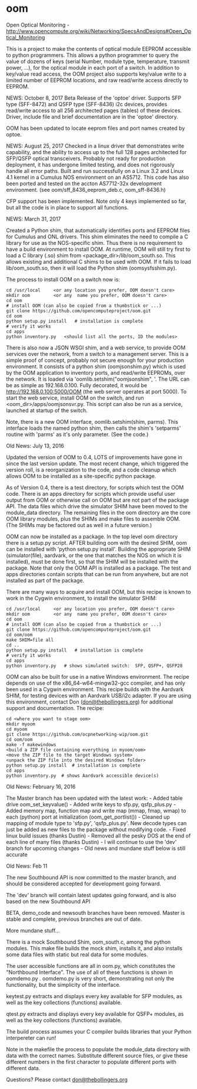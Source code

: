 # oom
Open Optical Monitoring - http://www.opencompute.org/wiki/Networking/SpecsAndDesigns#Open_Optical_Monitoring

This is a project to make the contents of optical module EEPROM
accessible to python programmers.  This allows a python programmer
to query the value of dozens of keys (serial Number, module type,
temperature, transmit power, ...), for the optical module in each
port of a switch.  In addition to key/value read access, the OOM
project also supports key/value write to a limited number of EEPROM
locations, and raw read/write access directly to EEPROM.

NEWS:  October 8, 2017
Beta Release of the 'optoe' driver.  Supports SFP type (SFF-8472) and
QSFP type (SFF-8436) i2c devices, provides read/write access to all
256 architected pages (tables) of these devices.  Driver, include file
and brief documentation are in the 'optoe' directory.

OOM has been updated to locate eeprom files and port names created by optoe.

NEWS:  August 25, 2017
Checked in a linux driver that demonstrates write capability, and the
ability to access up to the full 128 pages architected for SFP/QSFP
optical transceivers.  Probably not ready for production deployment, 
it has undergone limited testing, and does not rigorously handle all
error paths.  Built and run successfully on a Linux 3.2 and 
Linux 4.1 kernel in a Cumulus NOS environment on an AS5712. This code
has also been ported and tested on the accton AS7712-32x development
environment.  (see oom/sff_8436_eeprom_deb.c, oom_sff-8436.h)

CFP support has been implemented.  Note only 4 keys implemented so far,
but all the code is in place to support all functions. 

NEWS:  March 31, 2017

Created a Python shim, that automatically identifies ports and EEPROM files
for Cumulus and ONL drivers.  This shim eliminates the need to compile
a C library for use as the NOS-specific shim.  Thus there is no requirement
to have a build environment to install OOM.  At runtime, OOM will still try
first to load a C library (.so) shim from <package_dir>/lib/oom_south.so.
This allows existing and additional C shims to be used with OOM.  If it
fails to load lib/oom_south.so, then it will load the Python shim
(oomsysfsshim.py).

The process to install OOM on a switch now is:

	cd /usr/local     <or any location you prefer, OOM doesn't care>
	mkdir oom         <or any  name you prefer, OOM doesn't care>
	cd oom
	# install OOM (can also be copied from a thumbstick or ...)
	git clone https://github.com/opencomputeproject/oom.git
	cd oom
	python setup.py install   # installation is complete
	# verify it works
	cd apps
	python inventory.py   <should list all the ports, ID the modules>

There is also now a JSON WSGI shim, and a web service, to provide OOM services
over the network, from a switch to a management server.  This is a simple
proof of concept, probably not secure enough for your production environment.
It consists of a python shim (oomjsonshim.py) which is used by the OOM
application to inventory ports, and read/write EEPROMs, over the network.
It is loaded via 'oomlib.setshim("oomjsonshim", <switch URL>'.  The URL can
be as simple as 192.168.0.100.  Fully decorated, it would be
http://192.168.0.100:5000/OOM (the web server operates at port 5000).
To start the web service, install OOM on the switch, and run
<oom_dir>/apps/oomjsonsvr.py.  This script can also be run as a service,
launched at startup of the switch.

Note, there is a new OOM interface, oomlib.setshim(shim, parms).  This
interface loads the named python shim, then calls the shim's 'setparms'
routine with 'parms' as it's only parameter.  (See the code.)

Old News: July 13, 2016

   Updated the version of OOM to 0.4, LOTS of improvements have gone in
   since the last version update.  The most recent change, which triggered
   the version roll, is a reorganization to the code, and a code cleanup
   which allows OOM to be installed as a site-specific python package.

   As of Version 0.4, there is a test directory, for scripts which test
   the OOM code.  There is an apps directory for scripts which provide
   useful user output from OOM or otherwise call on OOM but are not
   part of the package API.  The data files which drive the simulator
   SHIM have been moved to the module_data directory.  The remaining files
   in the oom directory are the core OOM library modules, plus the SHIMs
   and make files to assemble OOM.  (The SHIMs may be factored out as well
   in a future version.)

   OOM can now be installed as a package.  In the top level oom directory
   there is a setup.py script.  AFTER building oom with the desired SHIM,
   oom can be installed with 'python setup.py install'.  Building the
   appropriate SHIM (simulator(file), aardvark, or the one that matches
   the NOS on which it is installed), must be done first, so that the SHIM
   will be installed with the package.  Note that only the OOM API is
   installed as a package.  The test and apps directories contain scripts
   that can be run from anywhere, but are not installed as part of the
   package.

   There are many ways to acquire and install OOM, but this recipe is
   known to work in the Cygwin environment, to install the simulator SHIM:

	cd /usr/local     <or any location you prefer, OOM doesn't care>
	mkdir oom         <or any  name you prefer, OOM doesn't care>
	cd oom
	# install OOM (can also be copied from a thumbstick or ...)
	git clone https://github.com/opencomputeproject/oom.git
	cd oom/oom
	make SHIM=file all
	cd ..
	python setup.py install   # installation is complete
	# verify it works
	cd apps
	python inventory.py   # shows simulated switch:  SFP, QSFP+, QSFP28

   OOM can also be built for use in a native Windows environment.  The
   recipe depends on use of the x86_64-w64-mingw32-gcc compiler, and has
   only been used in a Cygwin environment.  This recipe builds with the
   Aardvark SHIM, for testing devices with an Aardvark USB/i2c adapter.
   If you are using this environment, contact Don (don@thebollingers.org)
   for additional support and documentation. The recipe:

	cd <where you want to stage oom>
	mkdir myoom
	cd myoom
	git clone https://github.com/ocpnetworking-wip/oom.git
	cd oom/oom
	make -f makewindows
	<build a ZIP file containing everything in myoom/oom>
	<move the ZIP file to the target Windows system>
	<unpack the ZIP file into the desired Windows folder>
	python setup.py install  # installation is complete
	cd apps
	python inventory.py  # shows Aardvark accessible device(s)


Old News:  February 16, 2016

   The Master branch has been updated with the latest work:
     - Added table drive oom_set_keyvalue()
     - Added write keys to sfp.py, qsfp_plus.py
     - Added memory map, function map and write map (mmap, fmap, wmap)
       to each (python) port at initialization (oom_get_portlist())
     - Cleaned up mapping of module type to 'sfp.py', 'qsfp_plus.py'.
       New decode types can just be added as new files to the package
       without modifying code.
     - Fixed linux build issues (thanks Dustin)
     - Removed all the pesky DOS <cr> at the end of each line of
       many files (thanks Dustin)
     - I will continue to use the 'dev' branch for upcoming changes
     - Old news and mundane stuff below is still accurate

Old News: Feb 11

   The new Southbound API is now committed to the master branch,
   and should be considered accepted for development going forward.

   The 'dev' branch will contain latest updates going forward, and
   is also based on the new Southbound API

   BETA, demo_code and newsouth branches have been removed.  Master
   is stable and complete, previous branches are out of date.


More mundane stuff...

There is a mock Southbound Shim, oom_south.c, among the python modules.
This make file builds the mock shim, installs it, and also installs
some data files with static but real data for some modules.

The user accessible functions are all in oom.py, which constitutes the
"Northbound Interface".  The use of all of these functions is shown
in oomdemo.py <now in the apps directory>.  oomdemo.py is very short,
demonstrating not only the functionality, but the simplicity of the
interface.

<Now in the test directory...>
keytest.py extracts and displays every key available for SFP modules,
as well as the key collections (functions) available.

qtest.py extracts and displays every key available for QSFP+ modules,
as well as the key collections (functions) available.

The build process assumes your C compiler builds libraries that your
Python interpereter can run!

Note in the makefile the process to populate the module_data directory
with data with the correct names.  Substitute different source files,
or give these different numbers in the first character to populate
different ports with different data.

Questions?  Please contact don@thebollingers.org
